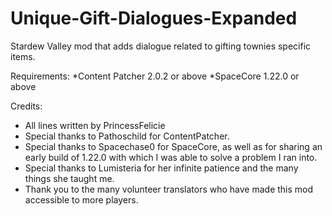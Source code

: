 # Unique-Gift-Dialogues-Expanded
 Stardew Valley mod that adds dialogue related to gifting townies specific items. 

Requirements:
 *Content Patcher 2.0.2 or above
 *SpaceCore 1.22.0 or above

Credits:
 * All lines written by PrincessFelicie
 * Special thanks to Pathoschild for ContentPatcher.
 * Special thanks to Spacechase0 for SpaceCore, as well as for sharing an early build of 1.22.0 with which I was able to solve a problem I ran into.
 * Special thanks to Lumisteria for her infinite patience and the many things she taught me.
 * Thank you to the many volunteer translators who have made this mod accessible to more players.